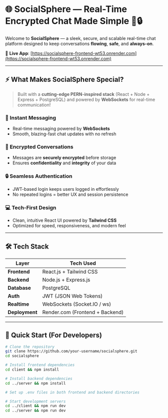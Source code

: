 # 🌐 SocialSphere — Real-Time Encrypted Chat Made Simple 💬🔒

Welcome to **SocialSphere** — a sleek, secure, and scalable real-time chat platform designed to keep conversations **flowing**, **safe**, and **always-on**.

🔗 **Live App**: [https://socialsphere-frontend-wt53.onrender.com](https://socialsphere-frontend-wt53.onrender.com)

---

## ⚡ What Makes SocialSphere Special?

> Built with a **cutting-edge PERN-inspired stack** (React + Node + Express + PostgreSQL) and powered by **WebSockets** for real-time communication!

### 💬 Instant Messaging
- Real-time messaging powered by **WebSockets**
- Smooth, blazing-fast chat updates with no refresh

### 🔐 Encrypted Conversations
- Messages are **securely encrypted** before storage
- Ensures **confidentiality** and **integrity** of your data

### 🔒 Seamless Authentication
- JWT-based login keeps users logged in effortlessly
- No repeated logins = better UX and session persistence

### 💻 Tech-First Design
- Clean, intuitive React UI powered by **Tailwind CSS**
- Optimized for speed, responsiveness, and modern feel

---

## 🛠️ Tech Stack

| Layer        | Tech Used                          |
|-------------|------------------------------------|
| **Frontend** | React.js + Tailwind CSS            |
| **Backend**  | Node.js + Express.js               |
| **Database** | PostgreSQL                         |
| **Auth**     | JWT (JSON Web Tokens)              |
| **Realtime** | WebSockets (Socket.IO / ws)        |
| **Deployment** | Render.com (Frontend + Backend) |

---

## 🚀 Quick Start (For Developers)

```bash
# Clone the repository
git clone https://github.com/your-username/socialsphere.git
cd socialsphere

# Install frontend dependencies
cd client && npm install

# Install backend dependencies
cd ../server && npm install

# Set up .env files in both frontend and backend directories

# Start development servers
cd ../client && npm run dev
cd ../server && npm run dev
